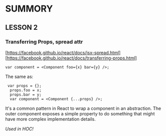 # SUMMORY 

## LESSON 2

### Transferring Props, spread attr
[https://facebook.github.io/react/docs/jsx-spread.html]
[https://facebook.github.io/react/docs/transferring-props.html]

```
var component = <Component foo={x} bar={y} />; 
```

The same as:
```
 var props = {};
  props.foo = x;
  props.bar = y;
  var component = <Component {...props} />;
```

It's a common pattern in React to wrap a component in an abstraction.
The outer component exposes a simple property to do something that might have more complex
implementation details.

*Used in HOC!*


